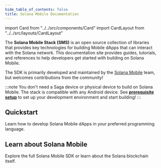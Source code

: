 ```yaml
--- 
hide_table_of_contents: false
title: Solana Mobile Documentation
---
```


import Card from "../../src/components/Card"
import CardLayout from "../../src/layouts/CardLayout"

The **Solana Mobile Stack (SMS)** is an open source collection of libraries that provides key technologies for building Mobile dApps that can interact with the Solana network. This documentation site provides guides, tutorials, and references to help developers get started with building on Solana Mobile.

The SDK is primarily developed and maintained by the [Solana Mobile](https://github.com/solana-mobile) team, but welcomes contributions from the community!

:::note
You don't need a Saga device or physical device to build on Solana Mobile. The stack is compatible with any Android device. See [**prerequisite setup**](quickstart#prerequisite-setup) to set up your development environment and start building!
:::

## Quickstart 
Learn how to develop Solana Mobile dApps in your preferred programming language.

<CardLayout autoFitEnabled={true}>
    <Card
        to="/react-native/overview"
        header={{
            label: "React Native SDK",
            translateId: "developer-programs",
        }}
        body={{
            label: "Learn about the React Native SDK and how to quickly start building on Solana Mobile.",
            translateId: "learn-programs",
        }}
        iconPath="img/react-native-96.svg"
    />
    <Card
        to="/android-native/overview"
        header={{
            label: "Android SDK",
            translateId: "development-setup",
        }}
        body={{
            label: "Learn how to build on native Android and build an app with full Android capabilities.",
            translateId: "development-setup-body",
        }}
        iconPath="img/android_icon.svg"
    />
</CardLayout>

<CardLayout autoFitEnabled={true}>
    <Card
        to="/react-native/quickstart#clone-solana-mobile-dapp-scaffold"
        header={{
            label: "React Native Scaffold dApp",
            translateId: "developer-programs",
        }}
        body={{
            label: "Jump into building with our template React Native dApp.",
            translateId: "learn-programs",
        }}
        iconPath="img/rocket-icon2.png"
    />
    <Card
        to="/sample-apps/sample_app_overview"
        header={{
            label: "Sample Apps",
            translateId: "development-setup",
        }}
        body={{
            label: "Reference our collection of sample apps that use the Solana Mobile Stack.",
            translateId: "development-setup-body",
        }}
        iconPath="img/bookshelf-circle-icon.png"
    />
</CardLayout>

## Learn about Solana Mobile

Explore the full Solana Mobile SDK or learn about the Solana blockchain itself.

<CardLayout autoFitEnabled={true}>
    <Card
        to="/getting-started/overview"
        header={{
            label: "SDK Overview",
            translateId: "developer-programs",
        }}
        body={{
            label: "Learn about the different libraries and tools provided by the Solana Mobile Stack.",
            translateId: "learn-programs",
        }}
        iconPath="img/solana-mobile-stack-logo.png"
    />
    <Card
        to="https://docs.solana.com/introduction"
        header={{
            label: "Solana Core Documentation",
            translateId: "development-setup",
        }}
        body={{
            label: "Learn about the history and core concepts of the Solana Blockchain.",
            translateId: "development-setup-body",
        }}
        iconPath="img/solanaLogoMark.svg"
    />
</CardLayout>